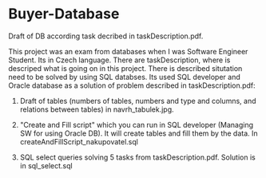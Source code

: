 # Buyer-Database
Draft of DB according task decribed in taskDescription.pdf.


This project was an exam from databases when I was Software Engineer Student. Its in Czech language.
There are taskDescription, where is descriped what is going on
in this project. There is described situtation need to be solved
by using SQL databses.
Its used SQL developer and Oracle database as a solution of problem described in taskDescription.pdf:

1) Draft of tables (numbers of tables, numbers and type and columns, 
and relations between tables) in navrh_tabulek.jpg.

2) "Create and Fill script" which you can run in SQL developer 
(Managing SW for using Oracle DB). It will create tables and fill
them by the data. In createAndFillScript_nakupovatel.sql

3) SQL select queries solving 5 tasks from taskDescription.pdf.
Solution is in sql_select.sql

